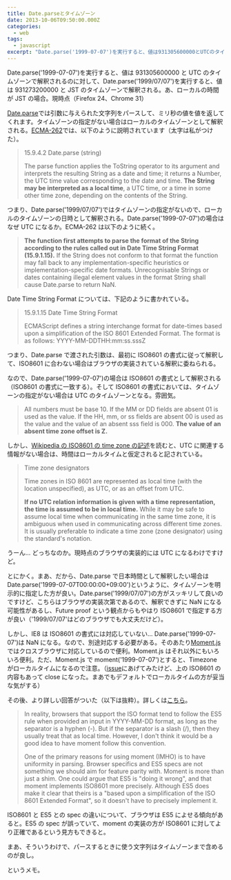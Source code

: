 ```yaml
---
title: Date.parseとタイムゾーン
date: 2013-10-06T09:50:00.000Z
categories:
  - web
tags:
  - javascript
excerpt: "Date.parse('1999-07-07')を実行すると、値は931305600000とUTCのタイムゾーンで解釈されるのに対して、Date.parse('1999/07/07')を実行すると、値は931273200000とJSTのタイムゾーンで解釈される。あ、ローカルの時間がJSTの場合。現時点（Firefox 24、Chrome 31）"
---
```


Date.parse('1999-07-07')を実行すると、値は 931305600000 と UTC のタイムゾーンで解釈されるのに対して、Date.parse('1999/07/07')を実行すると、値は 931273200000 と JST のタイムゾーンで解釈される。あ、ローカルの時間が JST の場合。現時点（Firefox 24、Chrome 31）

[Date.parse](https://developer.mozilla.org/ja/docs/Web/JavaScript/Reference/Global_Objects/Date/parse?redirectlocale=ja&redirectslug=JavaScript%2FReference%2FGlobal_Objects%2FDate%2Fparse)では引数に与えられた文字列をパースして、ミリ秒の値を値を返してくれます。タイムゾーンの指定がない場合はローカルのタイムゾーンとして解釈される。[ECMA-262](http://www.ecma-international.org/publications/standards/Ecma-262.htm)では、以下のように説明されています（太字は私がつけた）。

> 15.9.4.2 Date.parse (string)
>
> The parse function applies the ToString operator to its argument and interprets the resulting String as a date and time; it returns a Number, the UTC time value corresponding to the date and time. **The String may be interpreted as a local time**, a UTC time, or a time in some other time zone, depending on the contents of the String.

つまり、Date.parse('1999/07/07')ではタイムゾーンの指定がないので、ローカルのタイムゾーンの日時として解釈される。Date.parse('1999-07-07')の場合はなぜ UTC になるか。ECMA-262 は以下のように続く。

> **The function first attempts to parse the format of the String according to the rules called out in Date Time String Format (15.9.1.15).** If the String does not conform to that format the function may fall back to any implementation-specific heuristics or implementation-specific date formats. Unrecognisable Strings or dates containing illegal element values in the format String shall cause Date.parse to return NaN.

Date Time String Format については、下記のように書かれている。

> 15.9.1.15 Date Time String Format
>
> ECMAScript defines a string interchange format for date-times based upon a simplification of the ISO 8601 Extended Format. The format is as follows: YYYY-MM-DDTHH:mm:ss.sssZ

つまり、Date.parse で渡された引数は、最初に ISO8601 の書式に従って解釈して、ISO8601 に合わない場合はブラウザの実装されている解釈に委ねられる。

なので、Date.parse('1999-07-07')の場合は ISO8601 の書式として解釈される（ISO8601 の書式に一致する）。そして ISO8601 の書式においては、タイムゾーンの指定がない場合は UTC のタイムゾーンとなる。雰囲気。

> All numbers must be base 10. If the MM or DD fields are absent 01 is used as the value. If the HH, mm, or ss fields are absent 00 is used as the value and the value of an absent sss field is 000. **The value of an absent time zone offset is Z.**

しかし、[Wikipedia の ISO8601 の time zone の記述](http://en.wikipedia.org/wiki/ISO_8601#Time_zone_designators)を読むと、UTC に関連する情報がない場合は、時間はローカルタイムと仮定されると記されている。

> Time zone designators
>
> Time zones in ISO 8601 are represented as local time (with the location unspecified), as UTC, or as an offset from UTC.
>
> **If no UTC relation information is given with a time representation, the time is assumed to be in local time.** While it may be safe to assume local time when communicating in the same time zone, it is ambiguous when used in communicating across different time zones. It is usually preferable to indicate a time zone (zone designator) using the standard's notation.

うーん... どっちなのか。現時点のブラウザの実装的には UTC になるわけですけど。

とにかく。まあ、だから、Date.parse で日本時間として解釈したい場合は Date.parse('1999-07-07T00:00:00+09:00')というように、タイムゾーンを明示的に指定した方が良い。Date.parse('1999/07/07')の方がスッキリして良いのですけど、こちらはブラウザの実装次第であるので、解釈できずに NaN になる可能性があるし、Future proof という観点からもやはり ISO8601 で指定する方が良い（'1999/07/07'はどのブラウザでも大丈夫だけど）。

しかし、IE8 は ISO8601 の書式には対応していない... Date.parse('1999-07-07')は NaN になる。なので、別途対応する必要がある。そのあたり[Moment.js](http://momentjs.com/docs/#/parsing/string/)ではクロスブラウザに対応しているので便利。Moment.js はそれ以外にもいろいろ便利。ただ、Moment.js で moment('1999-07-07')とすると、Timezone がローカルタイムになるので注意。（[issue](https://github.com/moment/moment/issues/1167)にあげてみたけど、上の ISO8601 の内容もあって close になった。まあでもデフォルトでローカルタイムの方が妥当な気がする）

その後、より詳しい回答がついた（以下は抜粋）。詳しくは[こちら](https://github.com/moment/moment/issues/1167#issuecomment-25772376)。

> In reality, browsers that support the ISO format tend to follow the ES5 rule when provided an input in YYYY-MM-DD format, as long as the separator is a hyphen (-). But if the separator is a slash (/), then they usually treat that as local time. However, I don't think it would be a good idea to have moment follow this convention.
>
> One of the primary reasons for using moment (IMHO) is to have uniformity in parsing. Browser specifics and ES5 specs are not something we should aim for feature parity with. Moment is more than just a shim. One could argue that ES5 is "doing it wrong", and that moment implements ISO8601 more precisely. Although ES5 does make it clear that theirs is a "based upon a simplification of the ISO 8601 Extended Format", so it doesn't have to precisely implement it.

ISO8601 と ES5 との spec の違いについて、ブラウザは ES5 によせる傾向があると。ES5 の spec が誤っていて、moment の実装の方が ISO8601 に対してより正確であるという見方もできると。

まあ、そういうわけで、パースするときに使う文字列はタイムゾーンまで含めるのが良し。

というメモ。
